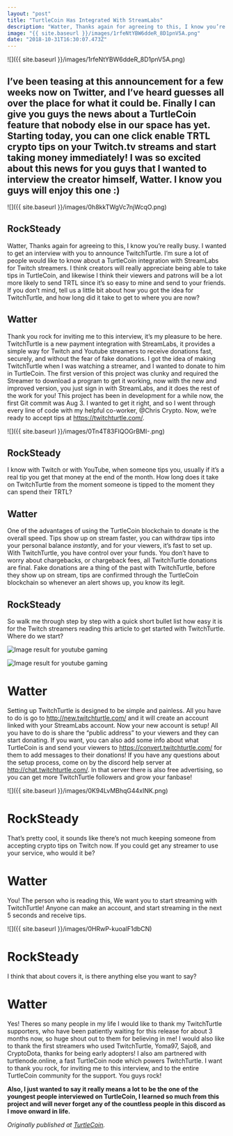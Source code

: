 ```yaml
---
layout: "post"
title: "TurtleCoin Has Integrated With StreamLabs"
description: "Watter, Thanks again for agreeing to this, I know you’re really busy. I wanted to get an interview with you to announce TwitchTurtle. I’m sure a lot of people would like to know about a TurtleCoin…"
image: "{{ site.baseurl }}/images/1rfeNtYBW6ddeR_8D1pnV5A.png"
date: "2018-10-31T16:30:07.473Z"
---
```


![]({{ site.baseurl }}/images/1rfeNtYBW6ddeR_8D1pnV5A.png)

## I’ve been teasing at this announcement for a few weeks now on Twitter, and I’ve heard guesses all over the place for what it could be. Finally I can give you guys the news about a TurtleCoin feature that nobody else in our space has yet. Starting today, you can one click enable TRTL crypto tips on your Twitch.tv streams and start taking money immediately! I was so excited about this news for you guys that I wanted to interview the creator himself, Watter. I know you guys will enjoy this one :)

![]({{ site.baseurl }}/images/0h8kkTWgVc7njWcqO.png)

## RockSteady

Watter, Thanks again for agreeing to this, I know you’re really busy. I wanted to get an interview with you to announce TwitchTurtle. I’m sure a lot of people would like to know about a TurtleCoin integration with StreamLabs for Twitch streamers. I think creators will really appreciate being able to take tips in TurtleCoin, and likewise I think their viewers and patrons will be a lot more likely to send TRTL since it’s so easy to mine and send to your friends. If you don’t mind, tell us a little bit about how you got the idea for TwitchTurtle, and how long did it take to get to where you are now?

## Watter

Thank you rock for inviting me to this interview, it’s my pleasure to be here. TwitchTurtle is a new payment integration with StreamLabs, it provides a simple way for Twitch and Youtube streamers to receive donations fast, securely, and without the fear of fake donations. I got the idea of making TwitchTurtle when I was watching a streamer, and I wanted to donate to him in TurtleCoin. The first version of this project was clunky and required the Streamer to download a program to get it working, now with the new and improved version, you just sign in with StreamLabs, and it does the rest of the work for you! This project has been in development for a while now, the first Git commit was Aug 3\. I wanted to get it right, and so I went through every line of code with my helpful co-worker, @Chris Crypto. Now, we’re ready to accept tips at <https://twitchturtle.com/>.

![]({{ site.baseurl }}/images/0Tn4T83FIQOGrBMI-.png)

## RockSteady

I know with Twitch or with YouTube, when someone tips you, usually if it’s a real tip you get that money at the end of the month. How long does it take on TwitchTurtle from the moment someone is tipped to the moment they can spend their TRTL?

## Watter

One of the advantages of using the TurtleCoin blockchain to donate is the overall speed. Tips show up on stream faster, you can withdraw tips into your personal balance _instantly_, and for your viewers, it’s fast to set up. With TwitchTurtle, you have control over your funds. You don’t have to worry about chargebacks, or chargeback fees, all TwitchTurtle donations are final. Fake donations are a thing of the past with TwitchTurtle, before they show up on stream, tips are confirmed through the TurtleCoin blockchain so whenever an alert shows up, you know its legit.

## RockSteady

So walk me through step by step with a quick short bullet list how easy it is for the Twitch streamers reading this article to get started with TwitchTurtle. Where do we start?

![Image result for youtube gaming](https://miro.medium.com/max/60/0*d5uIdnlqvrToT_Md.jpg?q=20)

![Image result for youtube gaming](https://miro.medium.com/max/1400/0*d5uIdnlqvrToT_Md.jpg)

# Watter

Setting up TwitchTurtle is designed to be simple and painless. All you have to do is go to <http://new.twitchturtle.com/> and it will create an account linked with your StreamLabs account. Now your new account is setup! All you have to do is share the “public address” to your viewers and they can start donating. If you want, you can also add some info about what TurtleCoin is and send your viewers to <https://convert.twitchturtle.com/> for them to add messages to their donations! If you have any questions about the setup process, come on by the discord help server at <http://chat.twitchturtle.com/>. In that server there is also free advertising, so you can get more TwitchTurtle followers and grow your fanbase!

![]({{ site.baseurl }}/images/0K94LvMBhqG44xINK.png)

# RockSteady

That’s pretty cool, it sounds like there’s not much keeping someone from accepting crypto tips on Twitch now. If you could get any streamer to use your service, who would it be?

# Watter

You! The person who is reading this, We want you to start streaming with TwitchTurtle! Anyone can make an account, and start streaming in the next 5 seconds and receive tips.

![]({{ site.baseurl }}/images/0HRwP-kuoalF1dbCN)

# RockSteady

I think that about covers it, is there anything else you want to say?

# Watter

Yes! Theres so many people in my life I would like to thank my TwitchTurtle supporters, who have been patiently waiting for this release for about 3 months now, so huge shout out to them for believing in me! I would also like to thank the first streamers who used TwitchTurtle, Yoma97, Sajo8, and CryptoDota, thanks for being early adopters! I also am partnered with turtlenode.online, a fast TurtleCoin node which powers TwitchTurtle. I want to thank you rock, for inviting me to this interview, and to the entire TurtleCoin community for the support. You guys rock!

**Also, I just wanted to say it really means a lot to be the one of the youngest people interviewed on TurtleCoin, I learned so much from this project and will never forget any of the countless people in this discord as I move onward in life.**

_Originally published at_ [_TurtleCoin_](http://blog.turtlecoin.lol/archives/turtlecoin-has-integrated-with-streamlabs/)_._

